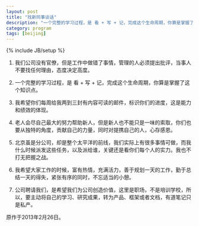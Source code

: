 ```yaml
---
layout: post
title: "找新同事谈话"
description: "一个完整的学习过程，是 看 + 写 + 记，完成这个生命周期，你算是掌握了这个知识点。"
category: program
tags: [beijing]
---
```

{% include JB/setup %}

1. 我们公司没有官僚，但是工作中做错了事情，管理的人必须提出批评，当事人不要找任何理由，态度决定高度。

2. 一个完整的学习过程，是 看 + 写 + 记，完成这个生命周期，你算是掌握了这个知识点。

3. 我希望你们每周给我两到三封有内容可读的邮件，标识你们的进度，这是能力和绩效的体现。

4. 老人会尽自己最大的努力帮助新人，但是新人也不能只是一味的索取，你们也要从独特的角度，贡献自己的力量，同时对提携自己的人，心存感恩。

5. 北京虽是分公司，却是整个太平洋的前线，我们实际上有很多事情可做，而我什么时候派发这些任务，以及派给谁，关键还是看你们每个人的实力。我也不打无把握之战。

6. 我希望大家工作的时候，富有热情，充满活力，善于规划一天的工作，勤于总结一天的得失，紧张有序的同时，不忘适当的小憩。

7. 公司聘请我们，是希望我们为公司创造价值，这里是职场，不是培训学校，所以，要主动将自己的学习、研究成果，转为产品、框架或者文档，有道笔记只是私产。

原作于2013年2月26日。

